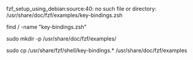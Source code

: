 fzf_setup_using_debian:source:40: no such file or directory: /usr/share/doc/fzf/examples/key-bindings.zsh

find /  -name "key-bindings.zsh"

sudo mkdir -p /usr/share/doc/fzf/examples/

sudo cp /usr/share/fzf/shell/key-bindings.* /usr/share/doc/fzf/examples